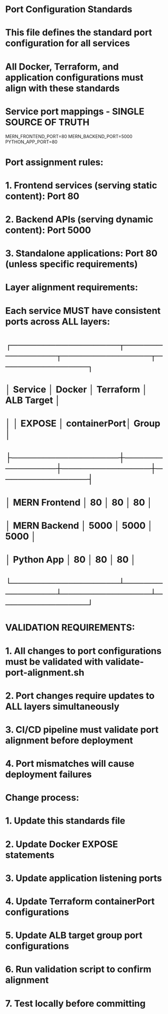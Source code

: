 # Port Configuration Standards
# This file defines the standard port configuration for all services
# All Docker, Terraform, and application configurations must align with these standards

# Service port mappings - SINGLE SOURCE OF TRUTH
MERN_FRONTEND_PORT=80
MERN_BACKEND_PORT=5000  
PYTHON_APP_PORT=80

# Port assignment rules:
# 1. Frontend services (serving static content): Port 80
# 2. Backend APIs (serving dynamic content): Port 5000
# 3. Standalone applications: Port 80 (unless specific requirements)

# Layer alignment requirements:
# Each service MUST have consistent ports across ALL layers:
# 
# ┌─────────────────┬──────────────┬──────────────┬──────────────┐
# │ Service         │ Docker       │ Terraform    │ ALB Target   │
# │                 │ EXPOSE       │ containerPort│ Group        │
# ├─────────────────┼──────────────┼──────────────┼──────────────┤
# │ MERN Frontend   │ 80           │ 80           │ 80           │
# │ MERN Backend    │ 5000         │ 5000         │ 5000         │
# │ Python App      │ 80           │ 80           │ 80           │
# └─────────────────┴──────────────┴──────────────┴──────────────┘

# VALIDATION REQUIREMENTS:
# 1. All changes to port configurations must be validated with validate-port-alignment.sh
# 2. Port changes require updates to ALL layers simultaneously
# 3. CI/CD pipeline must validate port alignment before deployment
# 4. Port mismatches will cause deployment failures

# Change process:
# 1. Update this standards file
# 2. Update Docker EXPOSE statements
# 3. Update application listening ports
# 4. Update Terraform containerPort configurations
# 5. Update ALB target group port configurations
# 6. Run validation script to confirm alignment
# 7. Test locally before committing
